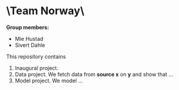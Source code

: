 # \Team Norway\

**Group members:**
- Mie Hustad
- Sivert Dahle

This repository contains  
1. Inaugural project. 
2. Data project. We fetch data from **source x** on **y** and show that ...
3. Model project. We model ...
